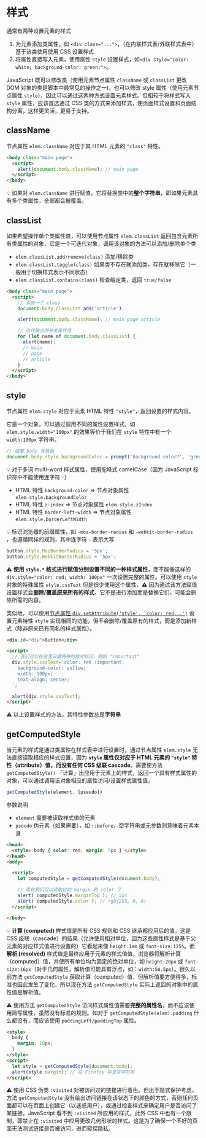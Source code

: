 # 样式
通常有两种设置元素的样式

1. 为元素添加类属性，如 `<div class="...">`，（在内联样式表/外联样式表中）基于该类使用使用 CSS 设置样式
2. 将属性直接写入元素，使用属性 `style` 设置样式，如`<div style="color: white; background-color: green;">`。

JavaScript 既可以修改类（使用元素节点属性 `className` 或 `classList` 更改 DOM 对象的类是脚本中最常见的操作之一)，也可以修改 style 属性（使用元素节点属性 `style`），因此可以通过这两种方式设置元素样式。但相较于将样式写入 `style` 属性，应该首选通过 CSS 类的方式来添加样式，使页面样式设置和页面结构分离，这样更灵活，更易于支持。

## className
节点属性 `elem.className` 对应于其 HTML 元素的 `"class"` 特性。

```html
<body class="main page">
  <script>
    alert(document.body.className); // main page
  </script>
</body>
```

:bulb: 如果对 `elem.className` 进行赋值，它将替换类中的**整个字符串**，即如果元素具有多个类属性，全部都会被覆盖。

## classList
如果希望操作单个类属性值，可以使用节点属性 `elem.classList` 返回包含元素所有类属性的对象，它是一个可迭代对象，调用该对象的方法可以添加/删除单个类

- `elem.classList.add/remove(class)` 添加/移除类
- `elem.classList.toggle(class)` 如果类不存在就添加类，存在就移除它（一般用于切换样式表示不同状态）
- `elem.classList.contains(class)` 检查给定类，返回 `true/false`

```html
<body class="main page">
  <script>
    // 添加一个 class
    document.body.classList.add('article');

    alert(document.body.className); // main page article

    // 迭代输出所有类属性值
    for (let name of document.body.classList) {
      alert(name);
      // main
      // page
      // article
    }
  </script>
</body>
```

## style
节点属性 `elem.style` 对应于元素 HTML 特性 `"style"`，返回设置的样式内容。

它是一个对象，可以通过调用不同的属性设置样式，如 `elem.style.width="100px"` 的效果等价于我们在 `style` 特性中有一个 `width:100px` 字符串。

```js
// 设置 body 背景色
document.body.style.backgroundColor = prompt('background color?', 'green');
```

:bulb: 对于多词 multi-word 样式属性，使用驼峰式 camelCase（因为 JavaScript 标识符中不能使用连字符 `-`）

* HTML 特性 `background-color` => 节点对象属性 `elem.style.backgroundColor`
* HTML 特性 `z-index` => 节点对象属性 `elem.style.zIndex`
* HTML 特性 `border-left-width` => 节点对象属性 `elem.style.borderLeftWidth`

:bulb: 标识浏览器的前缀属性，如 `-moz-border-radius` 和 `-webkit-border-radius` ，也遵循同样的规则，其中连字符 `-` 表示大写

```js
button.style.MozBorderRadius = '5px';
button.style.WebkitBorderRadius = '5px';
```

:warning: **使用 `style.*` 格式进行赋值分别设置不同的一种样式属性**，而不能像这样的 `div.style="color: red; width: 100px"` 一次设置完整的属性。可以使用 `style` 对象的特殊属性 `style.cssText` 但是很少使用这个属性，:warning: 因为通过该方法赋值设置样式会**删除/覆盖原来所有的样式**，它不是进行添加而是替换它们，可能会删除所需的内容。

类似地，可以使用[节点属性 `div.setAttribute('style', 'color: red...')`](DOM.md#特性和属性) 设置元素特性 `style` 实现相同的功能，但不会删除/覆盖原有的样式，而是添加新样式（除非原来已有同名的样式属性）。

```html
<div id="div">Button</div>

<script>
  // 我们可以在这里设置特殊的样式标记，例如 "important"
  div.style.cssText=`color: red !important;
    background-color: yellow;
    width: 100px;
    text-align: center;
  `;

  alert(div.style.cssText);
</script>`
```

:warning: 以上设置样式的方法，其特性参数总是**字符串**

## getComputedStyle
当元素的样式是通过类属性在样式表中进行设置时，通过节点属性 `elem.style` 无法直接读取相应的样式设置，因为 **`style` 属性仅对应于 HTML 元素的 `"style"` 特性（attribute）值，而没有任何 CSS 级联 cascade**。需要使方法`getComputedStyle()` 「计算」出应用于元素上的样式，返回一个具有样式属性的对象，可以通过调用该对象相应的属性访问/设置样式属性值。

```js
getComputedStyle(element, [pseudo])
```

参数说明

* `element` 需要被读取样式值的元素
* `pseudo` 伪元素（如果需要），如 `::before`，空字符串或无参数则意味着元素本身

```html
<head>
  <style> body { color: red; margin: 5px } </style>
</head>
<body>

  <script>
    let computedStyle = getComputedStyle(document.body);

    // 现在我们可以读取它的 margin 和 color 了
    alert( computedStyle.marginTop ); // 5px
    alert( computedStyle.color ); // rgb(255, 0, 0)
  </script>

</body>
```

:bulb: **计算 (computed)** 样式值是所有 CSS 规则和 CSS 继承都应用后的值，这是 CSS 级联（cascade）的结果（允许使用相对单位，因为这些属性样式是基于父元素的对应样式值进行设置的）它看起来像 `height:1em` 或 `font-size:125%`。而**解析 (resolved)** 样式值是最终应用于元素的样式值值，浏览器将解析计算（computed）值，并使所有单位均为固定的绝对单位，如 `height:20px` 或 `font-size:16px`（对于几何属性，解析值可能具有浮点，如：`width:50.5px`）。很久以前方法 `getComputedStyle` 获取计算（computed）值，但解析值要方便得多，标准也因此发生了变化，所以现在方法 `getComputedStyle` 实际上返回的对象中的属性值是解析值。

:warning: 使用方法 `getComputedStyle` 访问样式属性值需要**完整的属性名**，而不应该使用简写属性，虽然没有标准的规则。如对于 `getComputedStyle(elem).padding` 什么都没有，而应该使用 `paddingLeft/paddingTop` 属性。

```html
<style>
  body {
    margin: 10px;
  }
</style>
<script>
  let style = getComputedStyle(document.body);
  alert(style.margin); // 在 Firefox 中是空字符串
</script>
```

:warning: 使用 CSS 伪类 `:visited` 对被访问过的链接进行着色。但出于隐式保护考虑，方法 `getComputedStyle` 没有给出访问链接在该状态下的颜色的方式，否则任何页面都可以在页面上创建它（以迷惑用户），或通过检查样式来确定用户是否访问了某链接。JavaScript 看不到 `:visited` 所应用的样式，此外 CSS 中也有一个限制，即禁止在 `:visited` 中应用更改几何形状的样式。这是为了确保一个不好的页面无法测试链接是否被访问，进而窥探隐私。

